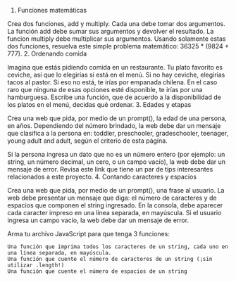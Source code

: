 1. Funciones matemáticas

Crea dos funciones, add y multiply. Cada una debe tomar dos argumentos. La función add debe sumar sus argumentos y devolver el resultado. La funcion multiply debe multiplicar sus argumentos. Usando solamente estas dos funciones, resuelva este simple problema matemático: 36325 * (9824 + 777).
2. Ordenando comida

Imagina que estás pidiendo comida en un restaurante. Tu plato favorito es ceviche, así que lo elegirías si está en el menú. Si no hay ceviche, elegirías tacos al pastor. Si eso no está, te irías por empanada chilena. En el caso raro que ninguna de esas opciones esté disponible, te irías por una hamburguesa. Escribe una función, que de acuerdo a la disponibilidad de los platos en el menú, decidas qué ordenar.
3. Edades y etapas

Crea una web que pida, por medio de un prompt(), la edad de una persona, en años. Dependiendo del número brindado, la web debe dar un mensaje que clasifica a la persona en: toddler, preschooler, gradeschooler, teenager, young adult and adult, según el criterio de esta página.

Si la persona ingresa un dato que no es un número entero (por ejemplo: un string, un número decimal, un cero, o un campo vacío), la web debe dar un mensaje de error. Revisa este link que tiene un par de tips interesantes relacionados a este proyecto.
4. Contando caracteres y espacios

Crea una web que pida, por medio de un prompt(), una frase al usuario. La web debe presentar un mensaje que diga: el número de caracteres y de espacios que componen el string ingresado. En la consola, debe aparecer cada caracter impreso en una línea separada, en mayúscula. Si el usuario ingresa un campo vacío, la web debe dar un mensaje de error.

Arma tu archivo JavaScript para que tenga 3 funciones:

    Una función que imprima todos los caracteres de un string, cada uno en una línea separada, en mayúscula.
    Una función que cuente el número de caracteres de un string (¡sin utilizar .length!)
    Una función que cuente el número de espacios de un string
